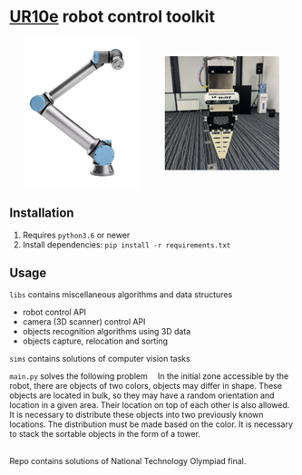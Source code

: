 # [UR10e](docs/ur10e-product-factsheet-ru-web.pdf) robot control toolkit


<p float="left" align="middle">
  <img src="docs/assets/ur10e.png" width="40%" align="middle" hspace="20"/>
  <img src="docs/assets/equipment.png" width="40%" align="middle" hspace="20"/>
</p>

## Installation

1. Requires `python3.6` or newer
2. Install dependencies: `pip install -r requirements.txt`

## Usage

`libs` contains miscellaneous algorithms and data structures
- robot control API
- camera (3D scanner) control API
- objects recognition algorithms using 3D data
- objects capture, relocation and sorting

`sims` contains solutions of computer vision tasks

`main.py` solves the following problem
&emsp;In the initial zone accessible by the robot, there are objects of two colors, objects may differ in shape. These objects are located in bulk, so they may have a random orientation and location in a given area. Their location on top of each other is also allowed. It is necessary to distribute these objects into two previously known locations. The distribution must be made based on the color. It is necessary to stack the sortable objects in the form of a tower.

<br>
Repo contains solutions of National Technology Olympiad final.
